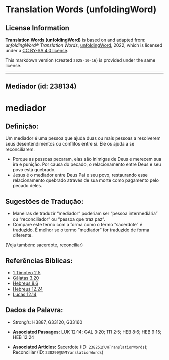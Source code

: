 # Translation Words (unfoldingWord)

## License Information

**Translation Words (unfoldingWord)** is based on and adapted from: _unfoldingWord® Translation Words_, [unfoldingWord](https://unfoldingword.org/utw), 2022, which is licensed under a [CC BY-SA 4.0 license](https://creativecommons.org/licenses/by-sa/4.0/legalcode.en).

This markdown version (created `2025-10-16`) is provided under the same license.



--------------------------------

## Mediador (id: 238134)

mediador
========

Definição:
----------

Um mediador é uma pessoa que ajuda duas ou mais pessoas a resolverem seus desentendimentos ou conflitos entre si. Ele os ajuda a se reconciliarem.

* Porque as pessoas pecaram, elas são inimigas de Deus e merecem sua ira e punição. Por causa do pecado, o relacionamento entre Deus e seu povo está quebrado.
* Jesus é o mediador entre Deus Pai e seu povo, restaurando esse relacionamento quebrado através de sua morte como pagamento pelo pecado deles.

Sugestões de Tradução:
----------------------

* Maneiras de traduzir “mediador” poderiam ser “pessoa intermediária” ou “reconciliador” ou “pessoa que traz paz”.
* Compare este termo com a forma como o termo “sacerdote” é traduzido. É melhor se o termo “mediador” for traduzido de forma diferente.

(Veja também: sacerdote, reconciliar)

Referências Bíblicas:
---------------------

* [1 Timóteo 2\.5](https://ref.ly/1Tim2:5)
* [Gálatas 3\.20](https://ref.ly/Gal3:20)
* [Hebreus 8\.6](https://ref.ly/Heb8:6)
* [Hebreus 12\.24](https://ref.ly/Heb12:24)
* [Lucas 12\.14](https://ref.ly/Luke12:14)

Dados da Palavra:
-----------------

* Strong’s: H3887, G33120, G33160

* **Associated Passages:** LUK 12:14; GAL 3:20; 1TI 2:5; HEB 8:6; HEB 9:15; HEB 12:24
* **Associated Articles:** Sacerdote (ID: `238251@UWTranslationWords`); Reconciliar (ID: `238290@UWTranslationWords`)


